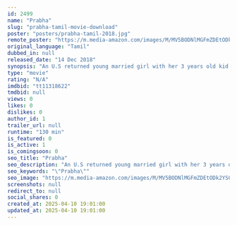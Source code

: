 ```yaml
---
id: 2499
name: "Prabha"
slug: "prabha-tamil-movie-download"
poster: "posters/prabha-tamil-2018.jpg"
remote_poster: "https://m.media-amazon.com/images/M/MV5BODNlMGFmZDEtODk2YS00ZmU3LWIwOGQtNGQ5N2YwZTZjYWY4XkEyXkFqcGdeQXVyMTEwMjAzNjM2._V1_SX300.jpg"
original_language: "Tamil"
dubbed_in: null
released_date: "14 Dec 2018"
synopsis: "An U.S returned young married girl with her 3 years old kid has been trapped by the villain and how she escapes from the villain group without any help of other."
type: "movie"
rating: "N/A"
imdbid: "tt11318622"
tmdbid: null
views: 0
likes: 0
dislikes: 0
author_id: 1
trailer_url: null
runtime: "130 min"
is_featured: 0
is_active: 1
is_comingsoon: 0
seo_title: "Prabha"
seo_description: "An U.S returned young married girl with her 3 years old kid has been trapped by the villain and how she escapes from the villain group without any help of other."
seo_keywords: "\"Prabha\""
seo_image: "https://m.media-amazon.com/images/M/MV5BODNlMGFmZDEtODk2YS00ZmU3LWIwOGQtNGQ5N2YwZTZjYWY4XkEyXkFqcGdeQXVyMTEwMjAzNjM2._V1_SX300.jpg"
screenshots: null
redirect_to: null
social_shares: 0
created_at: 2025-04-10 19:01:00
updated_at: 2025-04-10 19:01:00
---
```


